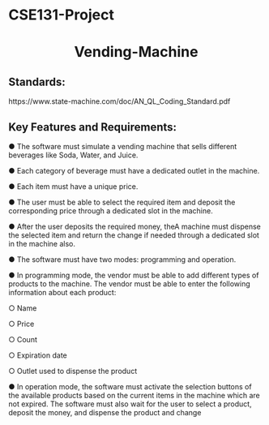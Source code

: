 # CSE131-Project
<h1 align="center" id="title">Vending-Machine</h1>
 
<h2>Standards:</h2>
https://www.state-machine.com/doc/AN_QL_Coding_Standard.pdf

<h2>Key Features and Requirements:</h2>
● The software must simulate a vending machine that sells different beverages
like Soda, Water, and Juice.

● Each category of beverage must have a dedicated outlet in the machine.

● Each item must have a unique price.

● The user must be able to select the required item and deposit the
corresponding price through a dedicated slot in the machine.

● After the user deposits the required money, theA machine must
dispense the selected item and return the change if needed through a
dedicated slot in the machine also.

● The software must have two modes: programming and operation.

● In programming mode, the vendor must be able to add different types of
products to the machine. The vendor must be able to enter the following
information about each product:

○ Name

○ Price

○ Count

○ Expiration date

○ Outlet used to dispense the product

● In operation mode, the software must activate the selection buttons of the
available products based on the current items in the machine which are not
expired. The software must also wait for the user to select a product, deposit
the money, and dispense the product and change
